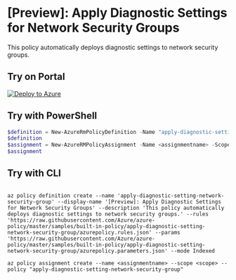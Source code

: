 # [Preview]: Apply Diagnostic Settings for Network Security Groups

This policy automatically deploys diagnostic settings to network security groups.

## Try on Portal

[![Deploy to Azure](http://azuredeploy.net/deploybutton.png)](https://portal.azure.com/?feature.customportal=false&microsoft_azure_policy=true&microsoft_azure_policy_policyinsights=true&feature.microsoft_azure_security_policy=true&microsoft_azure_marketplace_policy=true#blade/Microsoft_Azure_Policy/CreatePolicyDefinitionBlade/uri/https%3A%2F%2Fraw.githubusercontent.com%2FAzure%2Fazure-policy%2Fmaster%2Fsamples%2Fbuilt-in-policy%2Fapply-diagnostic-setting-network-security-group%2Fazurepolicy.json)

## Try with PowerShell

````powershell
$definition = New-AzureRmPolicyDefinition -Name "apply-diagnostic-setting-network-security-group" -DisplayName "[Preview]: Apply Diagnostic Settings for Network Security Groups" -description "This policy automatically deploys diagnostic settings to network security groups." -Policy 'https://raw.githubusercontent.com/Azure/azure-policy/master/samples/built-in-policy/apply-diagnostic-setting-network-security-group/azurepolicy.rules.json' -Parameter 'https://raw.githubusercontent.com/Azure/azure-policy/master/samples/built-in-policy/apply-diagnostic-setting-network-security-group/azurepolicy.parameters.json' -Mode Indexed
$definition
$assignment = New-AzureRMPolicyAssignment -Name <assignmentname> -Scope <scope> -storagePrefix <storagePrefix> -rgName <rgName> -PolicyDefinition $definition
$assignment 
````

## Try with CLI

````cli

az policy definition create --name 'apply-diagnostic-setting-network-security-group' --display-name '[Preview]: Apply Diagnostic Settings for Network Security Groups' --description 'This policy automatically deploys diagnostic settings to network security groups.' --rules 'https://raw.githubusercontent.com/Azure/azure-policy/master/samples/built-in-policy/apply-diagnostic-setting-network-security-group/azurepolicy.rules.json' --params 'https://raw.githubusercontent.com/Azure/azure-policy/master/samples/built-in-policy/apply-diagnostic-setting-network-security-group/azurepolicy.parameters.json' --mode Indexed

az policy assignment create --name <assignmentname> --scope <scope> --policy "apply-diagnostic-setting-network-security-group" 

````
